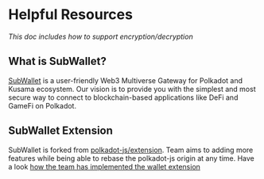 # Helpful Resources
_This doc includes how to support encryption/decryption_

## What is SubWallet?

[SubWallet](https://docs.subwallet.app/) is a user-friendly Web3 Multiverse Gateway for Polkadot and Kusama ecosystem. Our vision is to provide you with the simplest and most secure way to connect to blockchain-based applications like DeFi and GameFi on Polkadot.

## SubWallet Extension

SubWallet is forked from [polkadot-js/extension](https://github.com/polkadot-js/extension). Team aims to adding more features while being able to rebase the polkadot-js origin at any time. Have a look [how the team has implemented the wallet extension](https://github.com/Koniverse/SubWallet-Extension)


